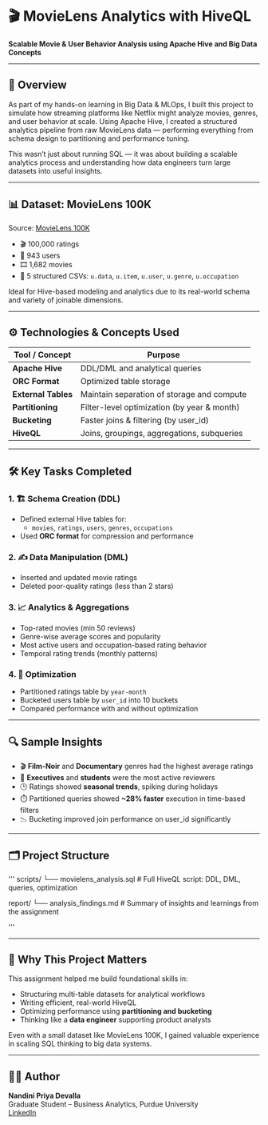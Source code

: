 # 🎬 MovieLens Analytics with HiveQL  
**Scalable Movie & User Behavior Analysis using Apache Hive and Big Data Concepts**

---

## 🧠 Overview

As part of my hands-on learning in Big Data & MLOps, I built this project to simulate how streaming platforms like Netflix might analyze movies, genres, and user behavior at scale. Using Apache Hive, I created a structured analytics pipeline from raw MovieLens data — performing everything from schema design to partitioning and performance tuning.

This wasn’t just about running SQL — it was about building a scalable analytics process and understanding how data engineers turn large datasets into useful insights.

---

## 📊 Dataset: MovieLens 100K

Source: [MovieLens 100K](https://grouplens.org/datasets/movielens/100k/)

- 🎬 100,000 ratings  
- 👤 943 users  
- 🎞️ 1,682 movies  
- 💾 5 structured CSVs: `u.data`, `u.item`, `u.user`, `u.genre`, `u.occupation`

Ideal for Hive-based modeling and analytics due to its real-world schema and variety of joinable dimensions.

---

## ⚙️ Technologies & Concepts Used

| Tool / Concept     | Purpose                                          |
|--------------------|--------------------------------------------------|
| **Apache Hive**     | DDL/DML and analytical queries                   |
| **ORC Format**      | Optimized table storage                          |
| **External Tables** | Maintain separation of storage and compute      |
| **Partitioning**    | Filter-level optimization (by year & month)     |
| **Bucketing**       | Faster joins & filtering (by user_id)           |
| **HiveQL**          | Joins, groupings, aggregations, subqueries      |

---

## 🛠️ Key Tasks Completed

### 1. 🏗️ Schema Creation (DDL)
- Defined external Hive tables for:
  - `movies`, `ratings`, `users`, `genres`, `occupations`
- Used **ORC format** for compression and performance

### 2. ✍️ Data Manipulation (DML)
- Inserted and updated movie ratings
- Deleted poor-quality ratings (less than 2 stars)

### 3. 📈 Analytics & Aggregations
- Top-rated movies (min 50 reviews)
- Genre-wise average scores and popularity
- Most active users and occupation-based rating behavior
- Temporal rating trends (monthly patterns)

### 4. 🚀 Optimization
- Partitioned ratings table by `year-month`
- Bucketed users table by `user_id` into 10 buckets
- Compared performance with and without optimization

---

## 🔍 Sample Insights

- 🎬 **Film-Noir** and **Documentary** genres had the highest average ratings  
- 👥 **Executives** and **students** were the most active reviewers  
- 🕒 Ratings showed **seasonal trends**, spiking during holidays  
- ⏱️ Partitioned queries showed **~28% faster** execution in time-based filters  
- 📉 Bucketing improved join performance on user_id significantly

---

## 🗂️ Project Structure

'''
scripts/
└── movielens_analysis.sql # Full HiveQL script: DDL, DML, queries, optimization

report/
└── analysis_findings.md # Summary of insights and learnings from the assignment

'''

---

## 💬 Why This Project Matters

This assignment helped me build foundational skills in:
- Structuring multi-table datasets for analytical workflows
- Writing efficient, real-world HiveQL
- Optimizing performance using **partitioning and bucketing**
- Thinking like a **data engineer** supporting product analysts

Even with a small dataset like MovieLens 100K, I gained valuable experience in scaling SQL thinking to big data systems.

---

## 👩‍💻 Author

**Nandini Priya Devalla**  
Graduate Student – Business Analytics, Purdue University  
[LinkedIn](https://www.linkedin.com/in/nandini-devalla)


